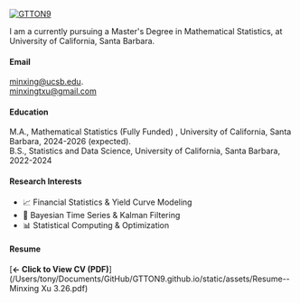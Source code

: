 
[![GTTON9](https://img.shields.io/badge/GTTON9-github-blue?logo=github)](https://github.com/GTTON9)


I am a currently pursuing a Master's Degree in Mathematical Statistics, at University of California, Santa Barbara.

#### Email
minxing@ucsb.edu.\
minxingtxu@gmail.com

#### Education
M.A., Mathematical Statistics (Fully Funded) , University of California, Santa Barbara, 2024-2026 (expected).\
B.S., Statistics and Data Science, University of California, Santa Barbara, 2022-2024


#### Research Interests

- 📈 Financial Statistics & Yield Curve Modeling  
- 🧠 Bayesian Time Series & Kalman Filtering  
- 📊 Statistical Computing & Optimization

#### Resume
[**← Click to View CV (PDF)**](/Users/tony/Documents/GitHub/GTTON9.github.io/static/assets/Resume--Minxing Xu 3.26.pdf)
